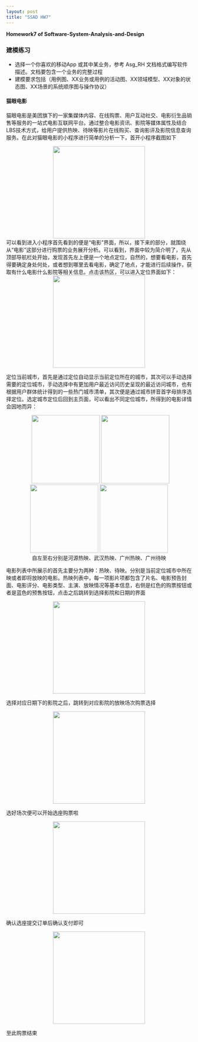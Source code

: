 ```yaml
---
layout: post
title: "SSAD HW7"
---
```

<b>Homework7 of Software-System-Analysis-and-Design</b>

### 建模练习 

- 选择一个你喜欢的移动App 或其中某业务，参考 Asg_RH 文档格式编写软件描述。文档要包含一个业务的完整过程
- 建模要求包括（用例图、XX业务或用例的活动图、XX领域模型、XX对象的状态图、XX场景的系统顺序图与操作协议）

#### 猫眼电影
猫眼电影是美团旗下的一家集媒体内容、在线购票、用户互动社交、电影衍生品销售等服务的一站式电影互联网平台。通过整合电影资讯、影院等媒体属性及结合LBS技术方式，给用户提供热映、待映等影片在线购买、查询影评及影院信息查询服务。在此对猫眼电影的小程序进行简单的分析一下，首开小程序截图如下
<center>
<img width = "250" src = "https://raw.githubusercontent.com/joece/joece.github.io/master/_includes/hw7/热映.jpg">
</center>
可以看到进入小程序首先看到的便是“电影”界面，所以，接下来的部分，就围绕从“电影”这部分进行购票的业务展开分析。可以看到，界面中较为简介明了，先从顶部导航栏处开始，发现首先左上便是一个地点定位，自然的，想要看电影，首先得要确定身处何处，或者想到哪里去看电影，确定了地点，才能进行后续操作，获取有什么电影什么影院等相关信息。点击该热区，可以进入定位界面如下：
<center>
<img width = "250" src = "https://raw.githubusercontent.com/joece/joece.github.io/master/_includes/hw7/定位.jpg">
</center>

定位当前城市，首先是通过定位自动显示当前定位所在的城市，其次可以手动选择需要的定位城市，手动选择中有更加用户最近访问历史呈现的最近访问城市，也有根据用户群体统计得到的一些热门城市清单，其次便是通过城市拼音首字母排序选择定位。选定城市定位后回到主页面，可以看出不同定位城市，所得到的电影详情会因地而异：
 <center>  
<img width = "185" src = "https://raw.githubusercontent.com/joece/joece.github.io/master/_includes/hw7/河源.jpg?raw=true"> <img width = "185" src = "https://raw.githubusercontent.com/joece/joece.github.io/master/_includes/hw7/武汉.jpg?raw=true"> <img width = "185" src = "https://raw.githubusercontent.com/joece/joece.github.io/master/_includes/hw7/热映.jpg?raw=true"> <img width = "185" src = "https://raw.githubusercontent.com/joece/joece.github.io/master/_includes/hw7/待映.jpg?raw=true">
<br>
自左至右分别是河源热映、武汉热映、广州热映、广州待映
</center>

电影列表中所展示的首先主要分为两种：热映、待映。分别是当前定位城市中所在映或者即将放映的电影。热映列表中，每一项影片项都包含了片名、电影预告封面、电影评分、电影类型、主演、放映情况等基本信息，右侧是红色的购票按钮或者是蓝色的预售按钮，点击之后跳转到选择影院和日期的界面

<center>
<img width = "250" src = "https://raw.githubusercontent.com/joece/joece.github.io/master/_includes/hw7/选影院.jpg">
</center>

选择对应日期下的影院之后，跳转到对应影院的放映场次购票选择

<center>
<img width = "250" src = "https://raw.githubusercontent.com/joece/joece.github.io/master/_includes/hw7/购票.jpg">
</center>

选好场次便可以开始选座购票啦

<center>
<img width = "250" src = "https://raw.githubusercontent.com/joece/joece.github.io/master/_includes/hw7/选座.jpg">
</center>

确认选座提交订单后确认支付即可

<center>
 <img width = "250" src = "https://raw.githubusercontent.com/joece/joece.github.io/master/_includes/hw7/支付.jpg">
</center>

至此购票结束


